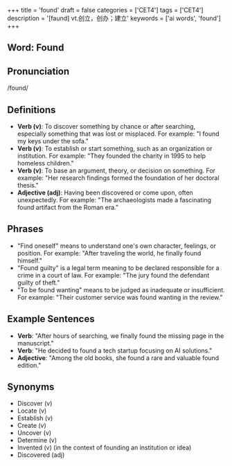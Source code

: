+++
title = 'found'
draft = false
categories = ['CET4']
tags = ['CET4']
description = '[faund] vt.创立，创办；建立'
keywords = ['ai words', 'found']
+++

## Word: Found

## Pronunciation
/found/

## Definitions
- **Verb (v)**: To discover something by chance or after searching, especially something that was lost or misplaced. For example: "I found my keys under the sofa."
- **Verb (v)**: To establish or start something, such as an organization or institution. For example: "They founded the charity in 1995 to help homeless children."
- **Verb (v)**: To base an argument, theory, or decision on something. For example: "Her research findings formed the foundation of her doctoral thesis."
- **Adjective (adj)**: Having been discovered or come upon, often unexpectedly. For example: "The archaeologists made a fascinating found artifact from the Roman era."
  
## Phrases
- "Find oneself" means to understand one's own character, feelings, or position. For example: "After traveling the world, he finally found himself."
- "Found guilty" is a legal term meaning to be declared responsible for a crime in a court of law. For example: "The jury found the defendant guilty of theft."
- "To be found wanting" means to be judged as inadequate or insufficient. For example: "Their customer service was found wanting in the review."

## Example Sentences
- **Verb**: "After hours of searching, we finally found the missing page in the manuscript."
- **Verb**: "He decided to found a tech startup focusing on AI solutions."
- **Adjective**: "Among the old books, she found a rare and valuable found edition."

## Synonyms
- Discover (v)
- Locate (v)
- Establish (v)
- Create (v)
- Uncover (v)
- Determine (v)
- Invented (v) (in the context of founding an institution or idea)
- Discovered (adj)
